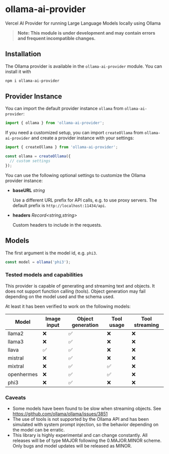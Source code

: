 # ollama-ai-provider

Vercel AI Provider for running Large Language Models locally using Ollama

> **Note: This module is under development and may contain errors and frequent incompatible changes.**

## Installation

The Ollama provider is available in the `ollama-ai-provider` module. You can install it with

```bash
npm i ollama-ai-provider
```

## Provider Instance

You can import the default provider instance `ollama` from `ollama-ai-provider`:

```ts
import { ollama } from 'ollama-ai-provider';
```

If you need a customized setup, you can import `createOllama` from `ollama-ai-provider` and create a provider instance with your settings:

```ts
import { createOllama } from 'ollama-ai-provider';

const ollama = createOllama({
  // custom settings
});
```

You can use the following optional settings to customize the Ollama provider instance:

- **baseURL** _string_

  Use a different URL prefix for API calls, e.g. to use proxy servers.
  The default prefix is `http://localhost:11434/api`.

- **headers** _Record<string,string>_

  Custom headers to include in the requests.


## Models

The first argument is the model id, e.g. `phi3`.

```ts
const model = ollama('phi3');
```

### Tested models and capabilities

This provider is capable of generating and streaming text and objects. It does not
support function calling (tools). Object generation may fail depending 
on the model used and the schema used.

At least it has been verified to work on the following models:

| Model      | Image input        | Object generation  | Tool usage         | Tool streaming |
|------------|--------------------|--------------------|--------------------|----------------|
| llama2     | :x:                | :white_check_mark: | :x:                | :x:            | 
| llama3     | :x:                | :white_check_mark: | :x:                | :x:            | 
| llava      | :white_check_mark: | :white_check_mark: | :x:                | :x:            | 
| mistral    | :x:                | :white_check_mark: | :x:                | :x:            | 
| mixtral    | :x:                | :white_check_mark: | :white_check_mark: | :x:            | 
| openhermes | :x:                | :white_check_mark: | :white_check_mark: | :x:            | 
| phi3       | :x:                | :white_check_mark: | :x:                | :x:            | 

### Caveats

* Some models have been found to be slow when streaming objects. See https://github.com/ollama/ollama/issues/3851
* The use of tools is not supported by the Ollama API and has been simulated with system prompt injection, so the behavior
depending on the model can be erratic.
* This library is highly experimental and can change constantly. All releases will be of type MAJOR following the
0.MAJOR.MINOR scheme. Only bugs and model updates will be released as MINOR.
